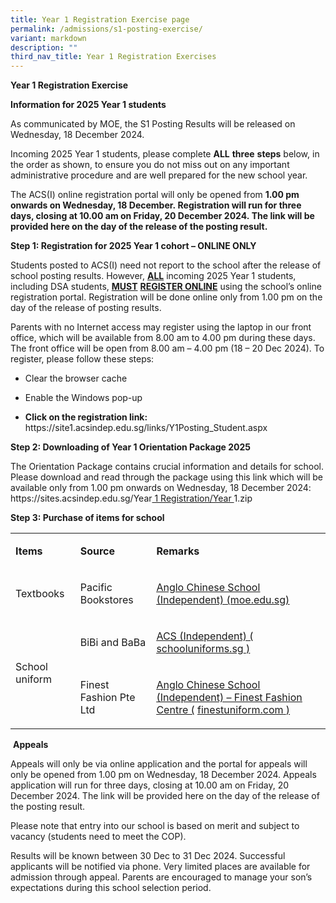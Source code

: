 ```yaml
---
title: Year 1 Registration Exercise page
permalink: /admissions/s1-posting-exercise/
variant: markdown
description: ""
third_nav_title: Year 1 Registration Exercises
---
```

<p><strong>Year 1 Registration Exercise</strong>
</p>
<p><strong>Information for 2025 Year 1 students</strong>
</p>
<p>As communicated by MOE, the S1 Posting Results will be released&nbsp;on
Wednesday, 18 December 2024.&nbsp;</p>
<p>Incoming 2025 Year 1 students, please complete&nbsp;<strong>ALL</strong>&nbsp;<strong>three</strong>&nbsp;<strong>steps</strong>&nbsp;below,
in the order as shown, to ensure you do not miss out on any important administrative
procedure and are well prepared for the new school year.&nbsp;</p>
<p>The ACS(I) online registration portal will only be opened from&nbsp;<strong>1.00 pm onwards&nbsp;on Wednesday, 18 December.&nbsp;Registration will run for three days, closing at 10.00 am on&nbsp;Friday, 20 December 2024.&nbsp;The link will be provided here on the day of the release of the posting result.</strong>&nbsp;</p>
<p><strong>Step 1: Registration for 2025 Year 1 cohort – ONLINE ONLY</strong>
</p>
<p>Students posted to ACS(I) need not report to the school after the release
of school posting results. However,&nbsp;<strong><u>ALL</u></strong>&nbsp;incoming
2025 Year 1 students, including DSA students,&nbsp;<strong><u>MUST</u></strong>&nbsp;<strong><u>REGISTER ONLINE</u></strong>&nbsp;using
the school’s online registration portal. Registration will be done online
only from 1.00 pm on the day of the release of posting results.&nbsp;</p>
<p>Parents with no Internet access may register using the laptop in our front
office, which will be available from 8.00 am to 4.00 pm during these days.
The front office will be open from 8.00 am – 4.00 pm (18 – 20 Dec 2024).
To register, please follow these steps:</p>
<ul data-tight="true" class="tight">
<li>
<p>Clear the browser cache</p>
</li>
<li>
<p>Enable the Windows pop-up</p>
</li>
<li>
<p><strong>Click on the registration link: </strong><a rel="noopener noreferrer nofollow" target="_blank">https://site1.acsindep.edu.sg/links/Y1Posting_Student.aspx</a>
</p>
</li>
</ul>
<p><strong>Step 2: Downloading of Year 1 Orientation Package 2025</strong>
</p>
<p>The Orientation Package contains crucial information and details for school.
Please download and read through the package using this link which will
be available only from 1.00 pm onwards on&nbsp;Wednesday, 18 December 2024:&nbsp;
<a rel="noopener noreferrer nofollow" target="_blank">https://sites.acsindep.edu.sg/Year</a><a href="https://sites.acsindep.edu.sg/Year%201%20Registration/Year%201.zip" rel="noopener noreferrer nofollow" target="_blank"> 1 Registration/Year </a>
<a rel="noopener noreferrer nofollow" target="_blank">1.zip</a>
</p>
<p><strong>Step 3: Purchase of items for school</strong>&nbsp;</p>
<table style="minWidth: 75px">
<colgroup>
<col>
<col>
<col>
</colgroup>
<tbody>
<tr>
<td rowspan="1" colspan="1">
<p><strong>Items</strong>
</p>
</td>
<td rowspan="1" colspan="1">
<p><strong>Source</strong>
</p>
</td>
<td rowspan="1" colspan="1">
<p><strong>Remarks</strong>
</p>
</td>
</tr>
<tr>
<td rowspan="1" colspan="1">
<p>Textbooks</p>
</td>
<td rowspan="1" colspan="1">
<p>Pacific Bookstores</p>
</td>
<td rowspan="1" colspan="1">
<p><a href="https://www.acsindep.moe.edu.sg/for-students/textbook/" rel="noopener noreferrer nofollow" target="_blank"><u>Anglo Chinese School (Independent) (moe.edu.sg)</u></a>
</p>
</td>
</tr>
<tr>
<td rowspan="2" colspan="1">
<p>School uniform</p>
</td>
<td rowspan="1" colspan="1">
<p>BiBi and BaBa</p>
</td>
<td rowspan="1" colspan="1">
<p><a href="https://www.schooluniforms.sg/acs-independent-11" rel="noopener noreferrer nofollow" target="_blank"><u>ACS (Independent) (</u></a>
<a href="https://www.acsindep.moe.edu.sg/for-students/textbook/" rel="noopener noreferrer nofollow" target="_blank"><u>schooluniforms.sg</u>
</a><a href="https://www.schooluniforms.sg/acs-independent-11" rel="noopener noreferrer nofollow" target="_blank"><u>)</u></a>
</p>
</td>
</tr>
<tr>
<td rowspan="1" colspan="1">
<p>Finest Fashion Pte Ltd</p>
</td>
<td rowspan="1" colspan="1">
<p><a href="https://finestuniform.com/collections/anglo-chinese-secondary-school" rel="noopener noreferrer nofollow" target="_blank"><u>Anglo Chinese School (Independent) – Finest Fashion Centre (</u></a>
<a href="https://www.acsindep.moe.edu.sg/for-students/textbook/" rel="noopener noreferrer nofollow" target="_blank"><u>finestuniform.com</u>
</a><a href="https://finestuniform.com/collections/anglo-chinese-secondary-school" rel="noopener noreferrer nofollow" target="_blank"><u>)</u></a>
</p>
</td>
</tr>
</tbody>
</table>
<p>&nbsp;<strong>Appeals</strong>
</p>
<p>Appeals will only be via online application and the portal for appeals
will only be opened from 1.00 pm on&nbsp;Wednesday, 18 December 2024.&nbsp;Appeals
application will run for three days, closing at 10.00 am on&nbsp;Friday,
20 December 2024.&nbsp;The link will be provided here on the day of the
release of the posting result.&nbsp;</p>
<p>Please note that entry into our school is based on merit and subject to
vacancy (students need to meet the COP).&nbsp;</p>
<p>Results will be known between 30 Dec to 31 Dec 2024. Successful applicants
will be notified via phone. Very limited places are available for admission
through appeal. Parents are encouraged to manage your son’s expectations
during this school selection period.</p>